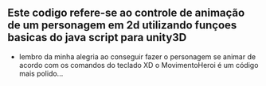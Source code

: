 ## Este codigo refere-se ao controle de animação de um personagem em 2d utilizando  funçoes basicas do java script para unity3D
- lembro da minha alegria ao conseguir fazer o personagem se animar de acordo com os comandos do teclado XD
o MovimentoHeroi é um código mais polido...
